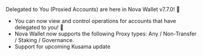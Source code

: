 Delegated to You (Proxied Accounts) are here in Nova Wallet v7.7.0! 🎁
- You can now view and control operations for accounts that have delegated to you! 🤝
- Nova Wallet now supports the following Proxy types: Any / Non-Transfer / Staking / Governance.
- Support for upcoming Kusama update